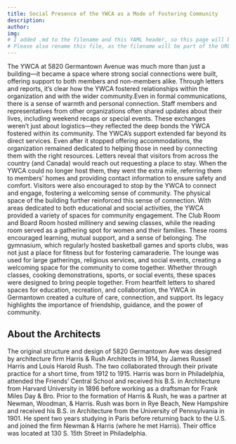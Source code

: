 ```yaml
---
title: Social Presence of the YWCA as a Mode of Fostering Community
description:
author:
img:
# I added .md to the filename and this YAML header, so this page will build as part of the site.
# Please also rename this file, as the filename will be part of the URL for this page.
---
```


The YWCA at 5820 Germantown Avenue was much more than just a building—it became a space where strong social connections were built, offering support to both members and non-members alike. Through letters and reports, it’s clear how the YWCA fostered relationships within the organization and with the wider community.Even in formal communications, there is a sense of warmth and personal connection. Staff members and representatives from other organizations often shared updates about their lives, including weekend recaps or special events. These exchanges weren’t just about logistics—they reflected the deep bonds the YWCA fostered within its community. The YWCA’s support extended far beyond its direct services. Even after it stopped offering accommodations, the organization remained dedicated to helping those in need by connecting them with the right resources. Letters reveal that visitors from across the country (and Canada) would reach out requesting a place to stay. When the YWCA could no longer host them, they went the extra mile, referring them to members' homes and providing contact information to ensure safety and comfort. Visitors were also encouraged to stop by the YWCA to connect and engage, fostering a welcoming sense of community. The physical space of the building further reinforced this sense of connection. With areas dedicated to both educational and social activities, the YWCA provided a variety of spaces for community engagement. The Club Room and Board Room hosted millinery and sewing classes, while the reading room served as a gathering spot for women and their families. These rooms encouraged learning, mutual support, and a sense of belonging. The gymnasium, which regularly hosted basketball games and sports clubs, was not just a place for fitness but for fostering camaraderie. The lounge was used for large gatherings, religious services, and social events, creating a welcoming space for the community to come together. Whether through classes, cooking demonstrations, sports, or social events, these spaces were designed to bring people together. From heartfelt letters to shared spaces for education, recreation, and collaboration, the YWCA in Germantown created a culture of care, connection, and support. Its legacy highlights the importance of friendship, guidance, and the power of community.

## About the Architects
The original structure and design of 5820 Germantown Ave was designed by architecture firm Harris & Rush Architects in 1914, by James Russell Harris and Louis Harold Rush. The two collaborated through their private practice for a short time, from 1912 to 1915. Harris was born in Philadelphia, attended the Friends’ Central School and received his B.S. in Architecture from Harvard University in 1896 before working as a draftsman for Frank Miles Day & Bro. Prior to the formation of Harris & Rush, he was a partner at Newman, Woodman, & Harris. Rush was born in Rye Beach, New Hampshire and received his B.S. in Architecture from the University of Pennsylvania in 1901. He spent two years studying in Paris before returning back to the U.S. and joined the firm Newman & Harris (where he met Harris). Their office was located at 130 S. 15th Street in Philadelphia. 

